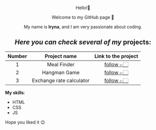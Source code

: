 
<div align="center"> Hello!👋

 Welcome to my GitHub page 🙂

 My name is __Iryna__, and I am very passionate about coding.

## *Here you can check several of my* **projects**:

|Number|Project name| Link to the project|
|  :---:    |  :---: | :-: |
| 1 | Meal Finder | [follow 👉🏻](https://irynaspyrydonova.github.io/VanillaJS_Meal_Finder/ )|
| 2 | Hangman Game | [follow 👉🏻](https://irynaspyrydonova.github.io/VanillaJS_hangman_game/) |
| 3 | Exchange rate calculator | [follow 👉🏻](https://irynaspyrydonova.github.io/VanillaJS_Exchange_calculator/) |

</div>

 **My skills**:

 * HTML
 * CSS
 * JS

Hope you liked it 😉

